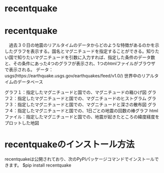 # recentquake
<h1>recentquake</h1>
　過去３０日の地震のリアルタイムのデータからどのような特徴があるのかを示したグラフを表示する。国名とマグニチュードを指定することができる。知りたい国で知りたいマグニチュードを引数に入力すれば、指定した条件のデータ数と、その条件にあった4つのグラフが表示され、1つのhtmlファイルがブラウザで表示される。
データ：usgs(https://earthquake.usgs.gov/earthquakes/feed/v1.0/) 世界中のリアルタイムのデータベース

グラフ１：指定したマグニチュードと国での、マグニチュードの箱ひげ図
グラフ２：指定したマグニチュードと国での、マグニチュードのヒストグラム
グラフ３：指定したマグニチュードと国での、マグニチュードと深さの散布図
グラフ４：指定したマグニチュードと国での、1日ごとの地震の回数の棒グラフ
htmlファイル：指定したマグニチュードと国での、地震が起きたところの緯度経度をプロットした地図

<h1>recentquakeのインストール方法</h1>
recentquakeは公開されており、次のPyPIパッケージコマンドでインストールできます。
$pip install recentquake








